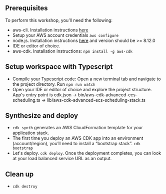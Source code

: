 ## Prerequisites

To perform this workshop, you’ll need the following:

* aws-cli. Installation instructions [here](https://docs.aws.amazon.com/cli/latest/userguide/cli-chap-install.html)
* Setup your AWS account credentials `aws configure`
* node.js. Installation instructions [here](https://nodejs.org) and version should be >= 8.12.0
* IDE or editor of choice.
* aws-cdk. Installation instructions: `npm install -g aws-cdk`

## Setup workspace with Typescript
* Compile your Typescript code: Open a new terminal tab and navigate to the project directory. Run `npm run watch`
* Open your IDE or editor of choice and explore the project structure. App's entry point is cdk.json -> bin/aws-cdk-advanced-ecs-scheduling.ts -> lib/aws-cdk-advanced-ecs-scheduling-stack.ts

## Synthesize and deploy

* `cdk synth` generates an AWS CloudFormation template for your application stack.
* The first time you deploy an AWS CDK app into an environment (account/region), you’ll need to install a “bootstrap stack”. `cdk bootstrap`
* Let's deploy. `cdk deploy`. Once the deployment completes, you can look at your load balanced service URL as an output.

## Clean up
* `cdk destroy`
